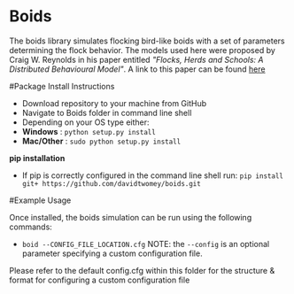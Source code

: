 Boids <br>
==============================

The boids library simulates flocking bird-like boids with a set of parameters determining the flock behavior. 
The models used here were proposed by Craig W. Reynolds in his paper entitled *"Flocks, Herds and Schools: 
A Distributed Behavioural Model"*. A link to this paper can be found <a href="http://d1.acm.org/citation.cfm?doid=37401.37406" target="_blank">here</a>

#Package Install Instructions

- Download repository to your machine from GitHub
- Navigate to Boids folder in command line shell
- Depending on your OS type either:
- **Windows**   : `python setup.py install`
- **Mac/Other** : `sudo python setup.py install`

**pip installation**
- If pip is correctly configured in the command line shell run:
`pip install git+ https://github.com/davidtwomey/boids.git`

#Example Usage

Once installed, the boids simulation can be run using the following commands:
+ `boid --CONFIG_FILE_LOCATION.cfg`
NOTE: the `--config` is an optional parameter specifying a custom configuration file. 

Please refer to the default config.cfg within this folder for the structure & format for configuring a custom configuration file



